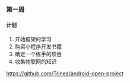 ### 第一周
#### 计划
1. 开始框架的学习
2. 购买小程序开发书籍
3. 确定一个练手的项目
4. 收集物联网的知识

https://github.com/Trinea/android-open-project
